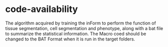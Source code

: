 # code-availability
The algorithm acquired by training the inForm to perform the function of tissue segmentation, cell segmentation and phenotype, along with a bat file to summarize the statistical information.
The Macro coed should be changed to the BAT Format when it is run in the target folders.
